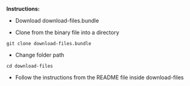 **Instructions:**

* Download download-files.bundle

* Clone from the binary file into a directory
```
git clone download-files.bundle
```

* Change folder path
```
cd download-files
```

* Follow the instructions from the README file inside download-files